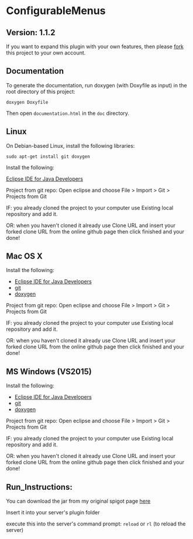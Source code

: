 ConfigurableMenus
========================

Version: 1.1.2
------------

If you want to expand this plugin with your own features, then please [fork](https://help.github.com/articles/fork-a-repo/) this project to your own account.

Documentation
-------------

To generate the documentation, run doxygen (with Doxyfile as input) in the root directory of this project:

	doxygen Doxyfile

Then open `documentation.html` in the `doc` directory.


Linux
-----

On Debian-based Linux, install the following libraries:

	sudo apt-get install git doxygen

Install the following:

[Eclipse IDE for Java Developers](http://www.eclipse.org/downloads/packages/eclipse-ide-java-developers/oxygen2)

Project from git repo:
Open eclipse and choose File > Import > Git > Projects from Git

IF: you already cloned the project to your computer use Existing local repository and add it.

OR: when you haven't cloned it already use Clone URL and insert your forked clone URL from the online github page then click finished and your done!


Mac OS X
--------

Install the following:

- [Eclipse IDE for Java Developers](http://www.eclipse.org/downloads/packages/eclipse-ide-java-developers/oxygen2)
- [git](https://git-scm.com/downloads)
- [doxygen](http://www.stack.nl/~dimitri/doxygen/download.html#srcbin)

Project from git repo:
Open eclipse and choose File > Import > Git > Projects from Git

IF: you already cloned the project to your computer use Existing local repository and add it.

OR: when you haven't cloned it already use Clone URL and insert your forked clone URL from the online github page then click finished and your done!


MS Windows (VS2015)
-------------------

Install the following:

- [Eclipse IDE for Java Developers](http://www.eclipse.org/downloads/packages/eclipse-ide-java-developers/oxygen2)
- [git](https://git-scm.com/downloads)
- [doxygen](http://www.stack.nl/~dimitri/doxygen/download.html#srcbin)

Project from git repo:
Open eclipse and choose File > Import > Git > Projects from Git

IF: you already cloned the project to your computer use Existing local repository and add it.

OR: when you haven't cloned it already use Clone URL and insert your forked clone URL from the online github page then click finished and your done!


Run_Instructions:
-----------------

You can download the jar from my original spigot page [here](https://www.spigotmc.org/resources/configurablemenus.53083/)

Insert it into your server's plugin folder

execute this into the server's command prompt: `reload` or `rl` (to reload the server)